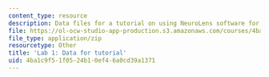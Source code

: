 ```yaml
---
content_type: resource
description: Data files for a tutorial on using NeuroLens software for fMRI analysis.
file: https://ol-ocw-studio-app-production.s3.amazonaws.com/courses/4ba1c9f51f0524b10ef46a0cd39a1371_Tutorial1.zip
file_type: application/zip
resourcetype: Other
title: 'Lab 1: Data for tutorial'
uid: 4ba1c9f5-1f05-24b1-0ef4-6a0cd39a1371
---
```

